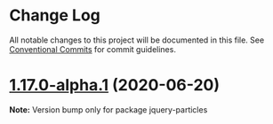 # Change Log

All notable changes to this project will be documented in this file.
See [Conventional Commits](https://conventionalcommits.org) for commit guidelines.

# [1.17.0-alpha.1](https://github.com/matteobruni/tsparticles/compare/jquery-particles@1.16.0...jquery-particles@1.17.0-alpha.1) (2020-06-20)

**Note:** Version bump only for package jquery-particles
